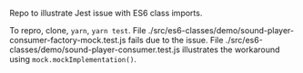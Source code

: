 Repo to illustrate Jest issue with ES6 class imports.

To repro, clone, `yarn`, `yarn test`.
File ./src/es6-classes/demo/sound-player-consumer-factory-mock.test.js fails due to the issue.
File ./src/es6-classes/demo/sound-player-consumer.test.js illustrates the workaround using `mock.mockImplementation()`.
